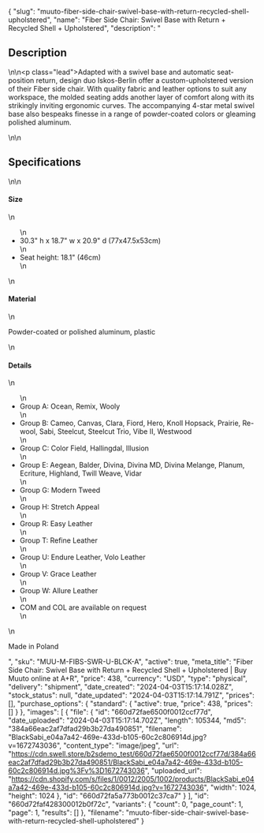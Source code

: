 {
  "slug": "muuto-fiber-side-chair-swivel-base-with-return-recycled-shell-upholstered",
  "name": "Fiber Side Chair: Swivel Base with Return + Recycled Shell + Upholstered",
  "description": "<h2>Description</h2>\n<!-- split -->\n<p class=\"lead\">Adapted with a swivel base and automatic seat-position return, design duo Iskos-Berlin offer a custom-upholstered version of their Fiber side chair. With quality fabric and leather options to suit any workspace, the molded seating adds another layer of comfort along with its strikingly inviting ergonomic curves. The accompanying 4-star metal swivel base also bespeaks finesse in a range of powder-coated colors or gleaming polished aluminum. </p>\n<!-- split -->\n<h2>Specifications</h2>\n<!-- split -->\n<h4>Size</h4>\n<ul>\n<li>30.3\" h x 18.7\" w x 20.9\" d (77x47.5x53cm)</li>\n<li>Seat height: 18.1\" (46cm)</li>\n</ul>\n<h4>Material</h4>\n<p>Powder-coated or polished aluminum, plastic</p>\n<h4>Details</h4>\n<ul>\n<li>Group A: Ocean, Remix, Wooly</li>\n<li>Group B: Cameo, Canvas, Clara, Fiord, Hero, Knoll Hopsack, Prairie, Re-wool, Sabi, Steelcut, Steelcut Trio, Vibe II, Westwood</li>\n<li>Group C: Color Field, Hallingdal, Illusion</li>\n<li>Group E: Aegean, Balder, Divina, Divina MD, Divina Melange, Planum, Ecriture, Highland, Twill Weave, Vidar</li>\n<li>Group G: Modern Tweed</li>\n<li>Group H: Stretch Appeal</li>\n<li>Group R: Easy Leather</li>\n<li>Group T: Refine Leather</li>\n<li>Group U: Endure Leather, Volo Leather</li>\n<li>Group V: Grace Leather</li>\n<li>Group W: Allure Leather</li>\n<li>COM and COL are available on request</li>\n</ul>\n<p>Made in Poland</p>",
  "sku": "MUU-M-FIBS-SWR-U-BLCK-A",
  "active": true,
  "meta_title": "Fiber Side Chair: Swivel Base with Return + Recycled Shell + Upholstered | Buy Muuto online at A+R",
  "price": 438,
  "currency": "USD",
  "type": "physical",
  "delivery": "shipment",
  "date_created": "2024-04-03T15:17:14.028Z",
  "stock_status": null,
  "date_updated": "2024-04-03T15:17:14.791Z",
  "prices": [],
  "purchase_options": {
    "standard": {
      "active": true,
      "price": 438,
      "prices": []
    }
  },
  "images": [
    {
      "file": {
        "id": "660d72fae6500f0012ccf77d",
        "date_uploaded": "2024-04-03T15:17:14.702Z",
        "length": 105344,
        "md5": "384a66eac2af7dfad29b3b27da490851",
        "filename": "BlackSabi_e04a7a42-469e-433d-b105-60c2c806914d.jpg?v=1672743036",
        "content_type": "image/jpeg",
        "url": "https://cdn.swell.store/b2sdemo_test/660d72fae6500f0012ccf77d/384a66eac2af7dfad29b3b27da490851/BlackSabi_e04a7a42-469e-433d-b105-60c2c806914d.jpg%3Fv%3D1672743036",
        "uploaded_url": "https://cdn.shopify.com/s/files/1/0012/2005/1002/products/BlackSabi_e04a7a42-469e-433d-b105-60c2c806914d.jpg?v=1672743036",
        "width": 1024,
        "height": 1024
      },
      "id": "660d72fa5a773b0012c37ca7"
    }
  ],
  "id": "660d72faf428300012b0f72c",
  "variants": {
    "count": 0,
    "page_count": 1,
    "page": 1,
    "results": []
  },
  "filename": "muuto-fiber-side-chair-swivel-base-with-return-recycled-shell-upholstered"
}